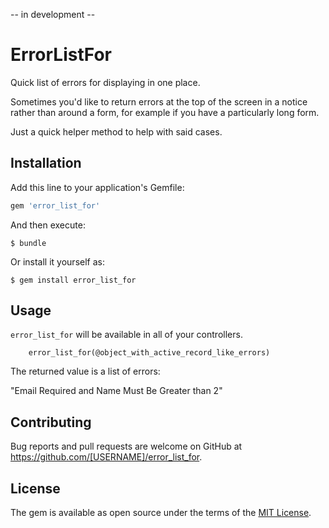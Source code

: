 -- in development --
# ErrorListFor

Quick list of errors for displaying in one place.

Sometimes you'd like to return errors at the top of the screen in a notice rather than around a form,
for example if you have a particularly long form.

Just a quick helper method to help with said cases.

## Installation

Add this line to your application's Gemfile:

```ruby
gem 'error_list_for'
```

And then execute:

    $ bundle

Or install it yourself as:

    $ gem install error_list_for

## Usage

```error_list_for``` will be available in all of your controllers.
```
	error_list_for(@object_with_active_record_like_errors)
```

The returned value is a list of errors:

"Email Required and Name Must Be Greater than 2"

## Contributing

Bug reports and pull requests are welcome on GitHub at https://github.com/[USERNAME]/error_list_for.


## License

The gem is available as open source under the terms of the [MIT License](http://opensource.org/licenses/MIT).

